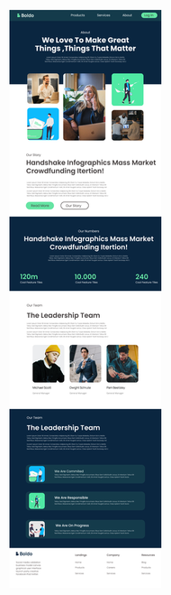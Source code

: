 ![alt text](https://github.com/HGSChandeepa/Royaltea/blob/master/code/assets/tuto-2png%20design%20ui.png?raw=true)



